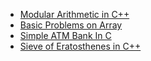 - [Modular Arithmetic in C++](modular_arithmetic.md)
- [Basic Problems on Array](basic_array_problems.md)
- [Simple ATM Bank In C](Simple_ATM_Bank_in_C.md)
- [Sieve of Eratosthenes in C++](Sieve_of_Eratosthenes.md)
